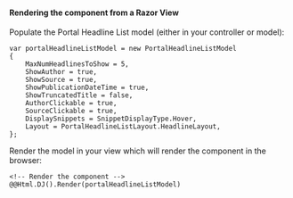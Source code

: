 ﻿#### Rendering the component from a Razor View

Populate the Portal Headline List model (either in your controller or model):

	var portalHeadlineListModel = new PortalHeadlineListModel
	{
		MaxNumHeadlinesToShow = 5,
		ShowAuthor = true,
		ShowSource = true,
		ShowPublicationDateTime = true,
		ShowTruncatedTitle = false,
		AuthorClickable = true,
		SourceClickable = true,
		DisplaySnippets = SnippetDisplayType.Hover,
		Layout = PortalHeadlineListLayout.HeadlineLayout,
	};

Render the model in your view which will render the component in the browser:

	<!-- Render the component -->
	@@Html.DJ().Render(portalHeadlineListModel)
